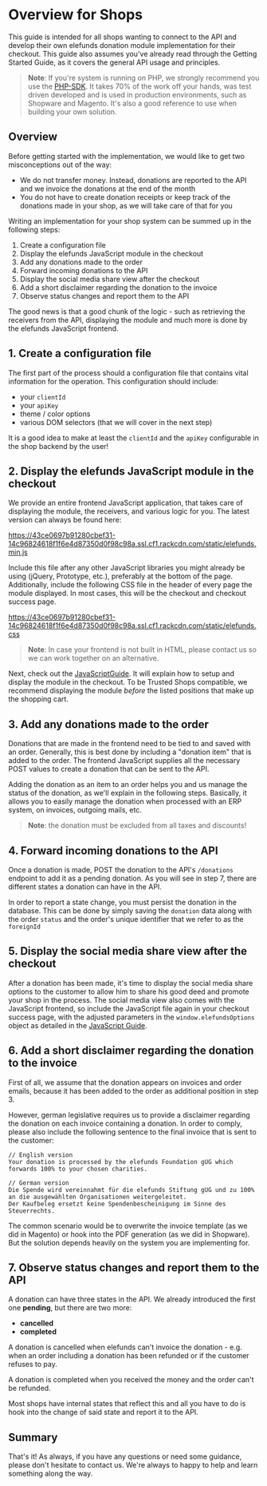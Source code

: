# Overview for Shops

This guide is intended for all shops wanting to connect to the API and develop their own elefunds donation module implementation for their checkout.
This guide also assumes you've already read through the Getting Started Guide, as it covers the general API usage and principles.

> **Note**: If you're system is running on PHP, we strongly recommend you use the [PHP-SDK](https://github.com/elefunds/elefunds-PHP).
> It takes 70% of the work off your hands, was test driven developed and is used in production environments, such as Shopware and Magento.
> It's also a good reference to use when building your own solution.

## Overview

Before getting started with the implementation, we would like to get two misconceptions out of the way:

- We do not transfer money. Instead, donations are reported to the API and we invoice the donations at the end of the month
- You do not have to create donation receipts or keep track of the donations made in your shop, as we will take care of that for you

Writing an implementation for your shop system can be summed up in the following steps:

1. Create a configuration file
2. Display the elefunds JavaScript module in the checkout
3. Add any donations made to the order
4. Forward incoming donations to the API
5. Display the social media share view after the checkout
6. Add a short disclaimer regarding the donation to the invoice
7. Observe status changes and report them to the API

The good news is that a good chunk of the logic - such as retrieving the receivers from the API,
displaying the module and much more is done by the elefunds JavaScript frontend.


## 1. Create a configuration file

The first part of the process should a configuration file that contains vital information for the operation.
This configuration should include:

* your `clientId`
* your `apiKey`
* theme / color options
* various DOM selectors (that we will cover in the next step)

It is a good idea to make at least the `clientId` and the `apiKey` configurable in the shop backend by the user!

## 2. Display the elefunds JavaScript module in the checkout

We provide an entire frontend JavaScript application, that takes care of displaying the module, the receivers,
and various logic for you. The latest version can always be found here:

https://43ce0697b91280cbef31-14c96824618f1f6e4d87350d0f98c98a.ssl.cf1.rackcdn.com/static/elefunds.min.js

Include this file after any other JavaScript libraries you might already be using (jQuery, Prototype, etc.),
preferably at the bottom of the page. Additionally, include the following CSS file in the header of every page the module displayed. In most cases, this will be the checkout and checkout success page.

https://43ce0697b91280cbef31-14c96824618f1f6e4d87350d0f98c98a.ssl.cf1.rackcdn.com/static/elefunds.css

> **Note**: In case your frontend is not built in HTML, please contact us so we can work together on an alternative.

Next, check out the [JavaScriptGuide](JavaScriptFrontend.md). It will explain how to setup and display the module in the checkout.
To be Trusted Shops compatible, we recommend displaying the module *before* the listed positions that make up the shopping cart.


## 3. Add any donations made to the order

Donations that are made in the frontend need to be tied to and saved with an order.
Generally, this is best done by including a "donation item" that is added to the order. The frontend JavaScript supplies
all the necessary POST values to create a donation that can be sent to the API.

Adding the donation as an item to an order helps you and us manage the status of the donation, as we'll explain in the following steps.
Basically, it allows you to easily manage the donation when processed with an ERP system, on invoices, outgoing mails, etc.

> **Note**: the donation must be excluded from all taxes and discounts!


## 4. Forward incoming donations to the API

Once a donation is made, POST the donation to the API's `/donations` endpoint to add it as a pending donation. As you will see in step 7, there are different states a donation can have in the API.

In order to report a state change, you must persist the donation in the database. This can be done by simply saving the
`donation` data along with the order `status` and the order's unique identifier that we refer to as the `foreignId`


## 5. Display the social media share view after the checkout

After a donation has been made, it's time to display the social media share options to the customer to allow him to share
his good deed and promote your shop in the process. The social media view also comes with the JavaScript frontend, so include
the JavaScript file again in your checkout success page, with the adjusted parameters in the `window.elefundsOptions` object as detailed
in the [JavaScript Guide](JavaScriptFrontend.md).


## 6. Add a short disclaimer regarding the donation to the invoice

First of all, we assume that the donation appears on invoices and order emails, because it has been added to the order as additional position in step 3.

However, german legislative requires us to provide a disclaimer regarding the donation on each invoice containing a donation. In order to comply,
please also include the following sentence to the final invoice that is sent to the customer:

```
// English version
Your donation is processed by the elefunds Foundation gUG which forwards 100% to your chosen charities.

// German version
Die Spende wird vereinnahmt für die elefunds Stiftung gUG und zu 100% an die ausgewählten Organisationen weitergeleitet.
Der Kaufbeleg ersetzt keine Spendenbescheinigung im Sinne des Steuerrechts.
```

The common scenario would be to overwrite the invoice template (as we did in Magento) or hook into the PDF generation (as we did in Shopware).
But the solution depends heavily on the system you are implementing for.


## 7. Observe status changes and report them to the API

A donation can have three states in the API. We already introduced the first one **pending**, but there are two more:

* **cancelled**
* **completed**

A donation is cancelled when elefunds can't invoice the donation - e.g.
when an order including a donation has been refunded or if the customer refuses to pay.

A donation is completed when you received the money and the order can't be refunded.

Most shops have internal states that reflect this and all you have to do is hook into the change of said state and report it to the API.


## Summary

That's it! As always, if you have any questions or need some guidance, please don't hesitate to contact us.
We're always to happy to help and learn something along the way.